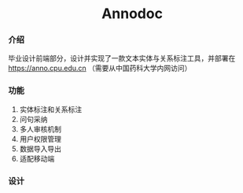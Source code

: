 <div align="center">
<h1>Annodoc</h1>
</div>

### 介绍

毕业设计前端部分，设计并实现了一款文本实体与关系标注工具，并部署在 https://anno.cpu.edu.cn （需要从中国药科大学内网访问）

### 功能

1. 实体标注和关系标注
2. 问句采纳
3. 多人审核机制
4. 用户权限管理
5. 数据导入导出
6. 适配移动端

### 设计
